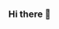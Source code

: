 ### Hi there 👋

<!--
**aaron-muti-420/aaron-muti-420** is a ✨ _special_ ✨ repository because its `README.md` (this file) appears on your GitHub profile.

Here are some ideas to get you started:

- 🔭 I’m currently working on something cool
- 🌱 I’m currently learning Flutter, Go and React 
[![Anurag's GitHub stats](https://github-readme-stats.vercel.app/api?aaron-muti-420=anuraghazra)](https://github.com/anuraghazra/github-readme-stats)
